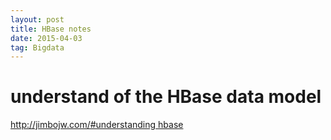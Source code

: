 ```yaml
---
layout: post
title: HBase notes
date: 2015-04-03
tag: Bigdata
---
```


# understand of the HBase data model
[http://jimbojw.com/#understanding hbase](http://jimbojw.com/#understanding%20hbase)
